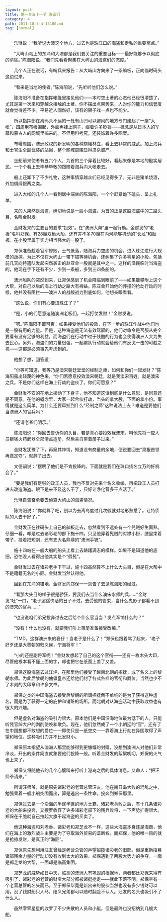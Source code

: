 ```yaml
---
layout: post
title: 第一百五十一节 海盗们
category: 4
path: 2011-10-3-4-15100.md
tag: [normal]
---
```


　　乐琳说：“我听说大澳这个地方，过去也是珠江口的海盗和走私的重要窝点。”

　　“大屿山岛上的东涌和大澳都是我们要关注的重要目标——最好能够予以彻底的清除。”陈海阳说，“我们先看看聚集在大屿山的海盗们的态度。”

　　几个人正在说话，有哨兵来报告：从大屿山方向来了一条舢板，正向临时码头这边过来。

　　“看来是当地的使者。”陈海阳说，“先听听他们怎么说。”

　　陈海阳不准备在指挥帐篷里接见他们——本时空土著的心态他已经很清楚了，尤其是第一次来和穿越众接触的土著，你不摆出点架势来，人对你的能力和信誉度就会觉得差不少。平易近人固然好，该有的架子戏一点也不能少。

　　所以指挥部在离码头不远的一处有山凹可以避风的地方专门建起了一座“大帐”，四周用布幔围起，外面再挂上网子，缀着许多铃铛——概念是从日本人的军幕和蒙古人的网城里搞来的。不但用料考究，还装饰着许多图案。

　　布幔周围，澳洲政权的新发明的各种旗幡林立，看上去非常的威武。加上海兵和士官生全副武装的站岗，整个网城周围显得肃杀威严。

　　坐船前来使者有五六个人，为首的三个穿着比较好，看起来像是本地的殷实居民。一个个看上去毕恭毕敬的跟随着海兵向大帐走去。

　　船上还卸下了不少礼物，这种事情穿越众们已经见得多了。无非是猪羊烧酒，外加绸缎银两之类。

　　进入大帐的几个人一看到居中端坐的陈海阳，一个个赶紧跪下磕头，呈上礼单。

　　来的人果然是海盗，确切地说是一股小海盗。为首的正是这股海盗中的二路头目，名叫金财发。

　　金财发来的主要目的要求“投效”。在“澳洲大帮”里一起行劫。金财发的“老板”名叫郑保。有28艘双桅大船，还有差不多70艘在内河能够机动的“长龙”和舢板。在小股里属于实力相当强大的一股了。

　　郑保准备趁着官军惨败，士气低落，陆海兵力空虚的机会，进入珠江进行大规模的劫掠。为此不仅在大屿山一带下锚等待机会，还纠集了许多零星的小股。包括前几天向特遣队发起突然袭击的赵亚金一股就是其中之一。这样的渔民临时当海盗的，他现在手下还有不少，少到一条船，多到三四条船的。

　　澳洲船队的突然到来，让郑保感到了机会降临到眼前了——如果能攀附上这个大帮，对自己以后的海上行劫之路大有裨益。陈亚金开始他的莽撞的抢劫行动的时候，他并没有阻拦——澳洲人的战舰战力到底如何，他想亲眼看看。

　　“这么说，你们有心要进珠江了？”

　　“是，小的们愿意追随澳洲老板们，一起打仗发财！”金财发说。

　　“嗯。”陈海阳不置可否：如果接受他们的投效，在下一步的珠江作战中他们也是一股有用的力量。但是，这种海盗是无法有效驾驭的，他们对命令是否服从完全要看有没有足够的利益，而海盗们在行动中过于残酷的行为也会使得澳洲人大为失去民心。另外，海盗们的力量很强，一起编队行动就会给他们有反戈一击的可趁之机——这都是必须事先考虑到的。

　　他想了想，回答道：

　　“尔等可知道，我等乃是澳宋朝廷堂堂的经制之师，如何和你们一起发财？”陈海阳露出轻蔑的神色来，“你们若愿意投效澳宋朝廷，就是我澳宋百姓。就是澳宋之兵。不是你们这样在海上行劫的盗伙了。你们可愿意？”

　　金财发不安的在地上挪动了下身子，他不知道这话到底是什么意思，是同意还是不同意。在他的概念里，大家一起合伙打劫，当头的拿大股，下面的拿小份。事情就是这么简单。为什么还要牵扯到什么“经制之师”这种说法上去？难道是要他们当澳洲人的官兵吗？

　　“还请老爷们明示。”

　　陈海阳说：“你回去告诉你的头目，若是真心要投效我澳宋，叫他先将一应人员银钱火药武器全部清点造册，然后亲自带着册子过来。”

　　金财发犹豫了下，再窥其神情，知道没有商量的余地，便说要回去“禀报首领再做定夺”，就辞了出去。

　　文德嗣说：“摆明了他们是不肯投降的。下面就是我们在珠口扬名立万的好机会了。”

　　“要是我们有足够的政工人员，我也不反对先来个名义收编，再把政工人员打进去改造海盗。眼下是来不及这么干了，只好让净化营多干点活了。”

　　乐琳自告奋勇要去侦查大屿山的海盗情况。

　　陈海阳说：“你就算了吧，别以为去离岛度过几次假就对地形熟悉了。让特侦队的人去干好了。”

　　金财发正在往码头上自己的舢板走去，忽然看到不远处有一个髡贼好生面熟。仔细一看，却是过去诸彩老的部下施十四。只见他穿着髡贼的对襟小褂，腰里束着带子，挂着把短剑，还有支大名鼎鼎的“澳洲手铳”。

　　施十四站在一艘大船的船头上看上去踌躇满志的模样。如果不是知道他的底细，恐怕没人看得出他其实是个“假髡”。

　　金财发过去在诸彩老手下干过，施十四虽然算不上什么大头目，但是在大帮中不是籍籍无名的小匪。金财发当然认得他。

　　回到在东涌的锚地，金财发向郑保一一禀告了去见陈海阳的经过。

　　“看那大头目的样子很是骄狂，要我们去当什么澳宋水师的兵……”金财发“呸”一口，“老子逍遥快活的日子不过，去受他的管束，当什么鬼影子都看不到的澳宋的官兵……”

　　“也没说咱们弟兄投奔过去之后给个什么官当当？发点军饷什么的？”

　　“没有！什么也没有，就要我们叫上簿册准备接受改编。”

　　“TMD，这群澳洲来的衰仔！当老子是什么了！”郑保也跟着骂了起来，“老子好歹还是大黎朝的归义候，宁海将军！”

　　“小的还是副将军呢！”金财发想起了自己的这个官衔——还有一枚木头大印，尽管他根本看不懂上面的字，却也把它在纸面上盖了又盖。

　　郑保这股海盗去过江坪，在那里他们接受了越南北朝的招抚，成了名义上的黎朝水师。为此后黎朝的傀儡皇帝还给他们封了各式各样的官衔和爵位。当然也少不了木刻的大印章和许多文书。

　　郑保之类的中国海盗去接受后黎朝的所谓招抚倒不单纯的是为了获得这种虚名，而是为了获得一定的庇护和销赃的场所。而北朝对从海盗活动中获取收益也有很大的兴趣。

　　但是虚名对海盗的吸引力很大。原本他们是中国沿海地位最为低下的人，只能听凭官绅大户的剥削使唤和欺负。现在，他们忽然成了一个小朝廷的“官”，还有了在中国想都不敢想的爵位——即使只是一纸空文——靠着海上行劫在异国取得了声望和地位。这种吸引力并不比发财小。

　　郑保原本指望从澳洲人那里能够得到更慷慨的封赠，没想到澳洲人对他们非常冷淡，开出的条件简直就象要他们投降一般。听着金财发的絮絮叨叨，郑保的火气也上来了。

　　郑保又将随他去的几个心腹叫来打听上港岛之后的具体消息。又命人：“把汪师爷请来。”

　　所谓汪师爷，就是原先诸彩老的老营总管汪友。他在南日岛大败的混乱之中，勉强乘着一艘小船突围而出，算是逃出一条性命。投奔到郑保那里。

　　郑保过去是一个沿海的半民半匪的地方土霸，诸彩老兵败之后，有十几条诸彩老的大船来投奔，又搜罗收容了许多诸彩老部下的残兵败将，一下声势扩得很大。郑保在干脆就自己拉起大旗干起海盗的买卖了。

　　他这种海盗和刘老香、诸彩老和郑芝龙不一样，这些大海盗本身还是海商，他们在海上的激烈战斗主要是为了夺取海外贸易的垄断权。而郑保，他的唯一目的就是抢掠发财，是真正的“海匪”。

　　郑保原先想利用汪友曾经是老营总管的声望招揽诸彩老的旧部。但是重新招募诸部残余力量的行动却没有收到太大的效果。郑保遇到了两股大势力的争夺，一面是郑芝龙的大帮，一面却是临高集团。

　　郑芝龙的威势如日中天，临高的澳洲人有巩固的根据地，两者都比郑保来得有吸引了，诸彩老的老营的财宝大部分都被诸挺抢走——就此下落不明。郑保空有一个老营总管的名头而已。至于郑保毕竟是新出来的股伙当然也没有多少钱财可以用。没了钱财船只人马，结义兄弟都可以随时翻脸不认人。汪友的名头也吸引不了什么人。

　　虽然零零星星的收罗了不少失散的人员和小艇，但是最终也没招纳到几艘大船。
